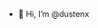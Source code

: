 - 👋 Hi, I’m @dustenx


<!---
dustenx/dustenx is a ✨ special ✨ repository because its `README.md` (this file) appears on your GitHub profile.
You can click the Preview link to take a look at your changes.
--->

